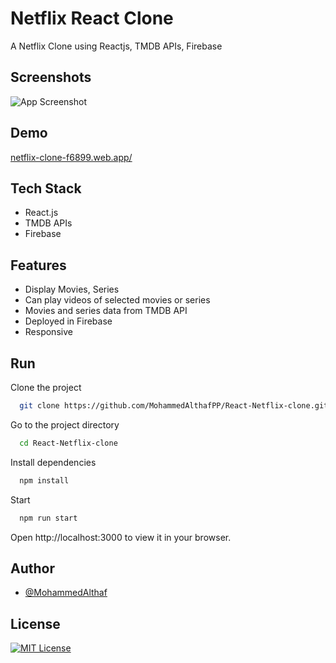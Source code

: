 # Netflix React Clone

A Netflix Clone using Reactjs, TMDB APIs, Firebase

## Screenshots

![App Screenshot](https://res.cloudinary.com/althaf-ecommerce/image/upload/v1664107981/Screenshot_51_km8qjd.png)



## Demo

[netflix-clone-f6899.web.app/](https://netflix-clone-f6899.web.app/)


## Tech Stack

- React.js
- TMDB APIs
- Firebase


## Features

- Display Movies, Series
- Can play videos of selected movies or series
- Movies and series data from TMDB API
- Deployed in Firebase
- Responsive


## Run 

Clone the project

```bash
  git clone https://github.com/MohammedAlthafPP/React-Netflix-clone.git
```

Go to the project directory

```bash
  cd React-Netflix-clone
```

Install dependencies

```bash
  npm install
```

Start 

```bash
  npm run start
```

Open http://localhost:3000 to view it in your browser.

## Author

- [@MohammedAlthaf](https://github.com/MohammedAltahfPP)


## License

[![MIT License](https://img.shields.io/badge/License-MIT-green.svg)](https://choosealicense.com/licenses/mit/)
